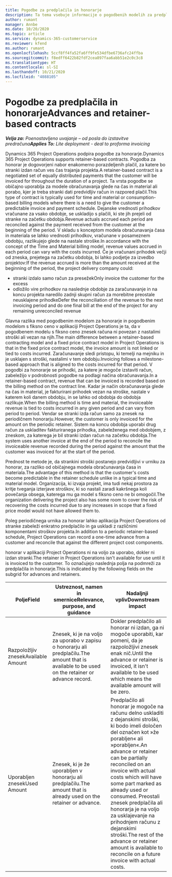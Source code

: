 ```yaml
---
title: Pogodbe za predplačila in honorarje
description: Ta tema vsebuje informacije o pogodbenih modelih za predplačila in honorarje v aplikaciji Project Operations.
author: rumant
manager: Annbe
ms.date: 10/20/2020
ms.topic: article
ms.service: dynamics-365-customerservice
ms.reviewer: kfend
ms.author: rumant
ms.openlocfilehash: 5ccf8ff4fa52fa6ff9fe534dfbe6736afc24ffba
ms.sourcegitcommit: f8edff6422b82fdf2cea897faa6abb51e2c0c3c8
ms.translationtype: HT
ms.contentlocale: sl-SI
ms.lasthandoff: 10/21/2020
ms.locfileid: "4088105"
---
```

# <a name="advances-and-retainer-based-contracts"></a><span data-ttu-id="cd092-103">Pogodbe za predplačila in honorarje</span><span class="sxs-lookup"><span data-stu-id="cd092-103">Advances and retainer-based contracts</span></span> 


<span data-ttu-id="cd092-104">_**Velja za:** Poenostavljeno uvajanje – od posla do izstavitve predračuna_</span><span class="sxs-lookup"><span data-stu-id="cd092-104">_**Applies To:** Lite deployment - deal to proforma invoicing_</span></span>

<span data-ttu-id="cd092-105">Dynamics 365 Project Operations podpira pogodbe za honorarje.</span><span class="sxs-lookup"><span data-stu-id="cd092-105">Dynamics 365 Project Operations supports retainer-based contracts.</span></span> <span data-ttu-id="cd092-106">Pogodba za honorar je dogovorjeni nabor enakomerno porazdeljenih plačil, za katere bo stranki izdan račun ves čas trajanja projekta.</span><span class="sxs-lookup"><span data-stu-id="cd092-106">A retainer-based contract is a negotiated set of equally distributed payments that the customer will be invoiced for throughout the duration of a project.</span></span> <span data-ttu-id="cd092-107">Ta vrsta pogodbe se običajno uporablja za modele obračunavanja glede na čas in material ali porabo, kjer je treba stranki dati predvidljiv račun in razpored plačil.</span><span class="sxs-lookup"><span data-stu-id="cd092-107">This type of contract is typically used for time and material or consumption-based billing models where there is a need to give the customer a predictable invoice and payment schedule.</span></span> <span data-ttu-id="cd092-108">Dejanske vrednosti prihodkov vračunane za vsako obdobje, se uskladijo s plačili, ki ste jih prejeli od stranke na začetku obdobja.</span><span class="sxs-lookup"><span data-stu-id="cd092-108">Revenue actuals accrued each period are reconciled against the payment received from the customer at the beginning of the period.</span></span> <span data-ttu-id="cd092-109">V skladu s konceptom modela obračunavanja časa in materiala se lahko vrednosti prihodkov, vračunane v posameznem obdobju, razlikujejo glede na nastale stroške.</span><span class="sxs-lookup"><span data-stu-id="cd092-109">In accordance with the concept of the Time and Material billing model, revenue values accrued in each period can vary with the costs incurred.</span></span> <span data-ttu-id="cd092-110">Če je vračunani prihodek večji od zneska, prejetega na začetku obdobja, bi lahko podjetje za izvedbo projektov:</span><span class="sxs-lookup"><span data-stu-id="cd092-110">If the revenue accrued is more than the amount received at the beginning of the period, the project delivery company could:</span></span>

- <span data-ttu-id="cd092-111">stranki izdalo samo račun za presežek</span><span class="sxs-lookup"><span data-stu-id="cd092-111">Only invoice the customer for the excess</span></span> 
- <span data-ttu-id="cd092-112">odložilo vire prihodkov na naslednje obdobje za zaračunavanje in na koncu projekta naredilo zadnji skupni račun za morebitne preostale neusklajene prihodke</span><span class="sxs-lookup"><span data-stu-id="cd092-112">Defer the reconciliation of the revenue to the next invoicing period and do one final bill at the end of the project for any remaining unreconciled revenue</span></span>

<span data-ttu-id="cd092-113">Glavna razlika med pogodbenim modelom za honorarje in pogodbenim modelom s fiksno ceno v aplikaciji Project Operations je ta, da v pogodbenem modelu s fiksno ceno znesek računa ni povezan z nastalimi stroški ali vezan na njih.</span><span class="sxs-lookup"><span data-stu-id="cd092-113">The main difference between a retainer-based contracting model and a fixed price contract model in Project Operations is that in the fixed price contract model, the invoice amount is not linked or tied to costs incurred.</span></span> <span data-ttu-id="cd092-114">Zaračunavanje sledi pristopu, ki temelji na mejniku in je usklajen s stroški, nastalimi v tem obdobju.</span><span class="sxs-lookup"><span data-stu-id="cd092-114">Invoicing follows a milestone-based approach that is aligned to the costs incurred for that period.</span></span> <span data-ttu-id="cd092-115">V pogodbi za honorarje se prihodki, za katere je mogoče izstaviti račun, zabeležijo v podrobnosti pogodbe na podlagi načina obračunavanja.</span><span class="sxs-lookup"><span data-stu-id="cd092-115">In a retainer-based contract, revenue that can be invoiced is recorded based on the billing method on the contract line.</span></span> <span data-ttu-id="cd092-116">Kadar je način obračunavanja glede na čas in material, je fakturirani prihodek vezan na stroške, nastale v katerem koli danem obdobju, in se lahko od obdobja do obdobja razlikuje.</span><span class="sxs-lookup"><span data-stu-id="cd092-116">When the billing method is time and material, the invoiceable revenue is tied to costs incurred in any given period and can vary from period to period.</span></span> <span data-ttu-id="cd092-117">Vendar se stranki izda račun samo za znesek na periodičnem honorarju.</span><span class="sxs-lookup"><span data-stu-id="cd092-117">However, the customer is only invoiced for the amount on the periodic retainer.</span></span> <span data-ttu-id="cd092-118">Sistem na koncu obdobja uporabi drug račun za uskladitev fakturiranega prihodka, zabeleženega med obdobjem, z zneskom, za katerega je bil stranki izdan račun na začetku obdobja.</span><span class="sxs-lookup"><span data-stu-id="cd092-118">The system uses another invoice at the end of the period to reconcile the invoiceable revenue recorded during the period against the amount that the customer was invoiced for at the start of the period.</span></span>

<span data-ttu-id="cd092-119">Prednost te metode je, da strankini stroški postanejo predvidljivi v urniku za honorar, za razliko od običajnega modela obračunavanja časa in materiala.</span><span class="sxs-lookup"><span data-stu-id="cd092-119">The advantage of this method is that the customer's costs become predictable in the retainer schedule unlike in a typical time and material model.</span></span> <span data-ttu-id="cd092-120">Organizacija, ki izvaja projekt, ima tudi nekaj prostora za kritje tveganja izterjave stroškov, ki so nastali zaradi kakršnega koli povečanja obsega, katerega mu ga model s fiksno ceno ne bi omogočil.</span><span class="sxs-lookup"><span data-stu-id="cd092-120">The organization delivering the project also has some room to cover the risk of recovering the costs incurred due to any increases in scope that a fixed price model would not have allowed them to.</span></span>

<span data-ttu-id="cd092-121">Poleg periodičnega urnika za honorar lahko aplikacija Project Operations od stranke zabeleži enkratno predplačilo in ga uskladi z različnimi komponentami stroškov projekta.</span><span class="sxs-lookup"><span data-stu-id="cd092-121">In addition to a periodic retainer-based schedule, Project Operations can record a one-time advance from a customer and reconcile that against the different project cost components.</span></span>

<span data-ttu-id="cd092-122">honorar v aplikaciji Project Operations ni na voljo za uporabo, dokler ni izdan stranki.</span><span class="sxs-lookup"><span data-stu-id="cd092-122">The retainer in Project Operations isn't available for use until it is invoiced to the customer.</span></span> <span data-ttu-id="cd092-123">To označujejo naslednja polja na podmreži za predplačila in honorarje.</span><span class="sxs-lookup"><span data-stu-id="cd092-123">This is indicated by the following fields on the subgrid for advances and retainers.</span></span>

| <span data-ttu-id="cd092-124">Polje</span><span class="sxs-lookup"><span data-stu-id="cd092-124">Field</span></span> | <span data-ttu-id="cd092-125">Ustreznost, namen in smernice</span><span class="sxs-lookup"><span data-stu-id="cd092-125">Relevance, purpose, and guidance</span></span> | <span data-ttu-id="cd092-126">Nadaljnji vpliv</span><span class="sxs-lookup"><span data-stu-id="cd092-126">Downstream impact</span></span> |
| --- | --- | --- |
| <span data-ttu-id="cd092-127">Razpoložljiv znesek</span><span class="sxs-lookup"><span data-stu-id="cd092-127">Available Amount</span></span> | <span data-ttu-id="cd092-128">Znesek, ki je na voljo za uporabo v zapisu o honorarju ali predplačilu.</span><span class="sxs-lookup"><span data-stu-id="cd092-128">The amount that is available to be used on the retainer or advance record.</span></span> | <span data-ttu-id="cd092-129">Dokler predplačilo ali honorar ni izdan, ga ni mogoče uporabiti, kar pomeni, da je razpoložljivi znesek enak nič.</span><span class="sxs-lookup"><span data-stu-id="cd092-129">Until the advance or retainer is invoiced, it isn't available to be used which means the available amount will be zero.</span></span> |
| <span data-ttu-id="cd092-130">Uporabljen znesek</span><span class="sxs-lookup"><span data-stu-id="cd092-130">Used Amount</span></span> | <span data-ttu-id="cd092-131">Znesek, ki je že uporabljen v honorarju ali predplačilu.</span><span class="sxs-lookup"><span data-stu-id="cd092-131">The amount that is already used on the retainer or advance.</span></span> | <span data-ttu-id="cd092-132">Predplačilo ali honorar je mogoče na računu delno uskladiti z dejanskimi stroški, ki bodo imeli določen del označen kot »že porabljen« ali »porabljen«.</span><span class="sxs-lookup"><span data-stu-id="cd092-132">An advance or retainer can be partially reconciled on an invoice with actual costs which will have some part marked as already used or consumed.</span></span> <span data-ttu-id="cd092-133">Preostali znesek predplačila ali honorarja je na voljo za usklajevanje na prihodnjem računu z dejanskimi stroški.</span><span class="sxs-lookup"><span data-stu-id="cd092-133">The rest of the advance or retainer amount is available to reconcile on a future invoice with actual costs.</span></span> |
